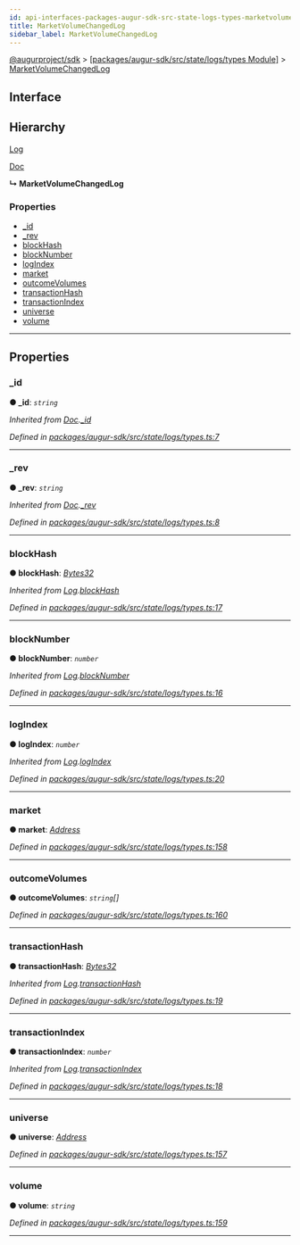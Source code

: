 ```yaml
---
id: api-interfaces-packages-augur-sdk-src-state-logs-types-marketvolumechangedlog
title: MarketVolumeChangedLog
sidebar_label: MarketVolumeChangedLog
---
```


[@augurproject/sdk](api-readme.md) > [[packages/augur-sdk/src/state/logs/types Module]](api-modules-packages-augur-sdk-src-state-logs-types-module.md) > [MarketVolumeChangedLog](api-interfaces-packages-augur-sdk-src-state-logs-types-marketvolumechangedlog.md)

## Interface

## Hierarchy

 [Log](api-interfaces-packages-augur-sdk-src-state-logs-types-log.md)

 [Doc](api-interfaces-packages-augur-sdk-src-state-logs-types-doc.md)

**↳ MarketVolumeChangedLog**

### Properties

* [_id](api-interfaces-packages-augur-sdk-src-state-logs-types-marketvolumechangedlog.md#_id)
* [_rev](api-interfaces-packages-augur-sdk-src-state-logs-types-marketvolumechangedlog.md#_rev)
* [blockHash](api-interfaces-packages-augur-sdk-src-state-logs-types-marketvolumechangedlog.md#blockhash)
* [blockNumber](api-interfaces-packages-augur-sdk-src-state-logs-types-marketvolumechangedlog.md#blocknumber)
* [logIndex](api-interfaces-packages-augur-sdk-src-state-logs-types-marketvolumechangedlog.md#logindex)
* [market](api-interfaces-packages-augur-sdk-src-state-logs-types-marketvolumechangedlog.md#market)
* [outcomeVolumes](api-interfaces-packages-augur-sdk-src-state-logs-types-marketvolumechangedlog.md#outcomevolumes)
* [transactionHash](api-interfaces-packages-augur-sdk-src-state-logs-types-marketvolumechangedlog.md#transactionhash)
* [transactionIndex](api-interfaces-packages-augur-sdk-src-state-logs-types-marketvolumechangedlog.md#transactionindex)
* [universe](api-interfaces-packages-augur-sdk-src-state-logs-types-marketvolumechangedlog.md#universe)
* [volume](api-interfaces-packages-augur-sdk-src-state-logs-types-marketvolumechangedlog.md#volume)

---

## Properties

<a id="_id"></a>

###  _id

**● _id**: *`string`*

*Inherited from [Doc](api-interfaces-packages-augur-sdk-src-state-logs-types-doc.md).[_id](api-interfaces-packages-augur-sdk-src-state-logs-types-doc.md#_id)*

*Defined in [packages/augur-sdk/src/state/logs/types.ts:7](https://github.com/AugurProject/augur/blob/b4365d6894/packages/augur-sdk/src/state/logs/types.ts#L7)*

___
<a id="_rev"></a>

###  _rev

**● _rev**: *`string`*

*Inherited from [Doc](api-interfaces-packages-augur-sdk-src-state-logs-types-doc.md).[_rev](api-interfaces-packages-augur-sdk-src-state-logs-types-doc.md#_rev)*

*Defined in [packages/augur-sdk/src/state/logs/types.ts:8](https://github.com/AugurProject/augur/blob/b4365d6894/packages/augur-sdk/src/state/logs/types.ts#L8)*

___
<a id="blockhash"></a>

###  blockHash

**● blockHash**: *[Bytes32](api-modules-packages-augur-sdk-src-state-logs-types-module.md#bytes32)*

*Inherited from [Log](api-interfaces-packages-augur-sdk-src-state-logs-types-log.md).[blockHash](api-interfaces-packages-augur-sdk-src-state-logs-types-log.md#blockhash)*

*Defined in [packages/augur-sdk/src/state/logs/types.ts:17](https://github.com/AugurProject/augur/blob/b4365d6894/packages/augur-sdk/src/state/logs/types.ts#L17)*

___
<a id="blocknumber"></a>

###  blockNumber

**● blockNumber**: *`number`*

*Inherited from [Log](api-interfaces-packages-augur-sdk-src-state-logs-types-log.md).[blockNumber](api-interfaces-packages-augur-sdk-src-state-logs-types-log.md#blocknumber)*

*Defined in [packages/augur-sdk/src/state/logs/types.ts:16](https://github.com/AugurProject/augur/blob/b4365d6894/packages/augur-sdk/src/state/logs/types.ts#L16)*

___
<a id="logindex"></a>

###  logIndex

**● logIndex**: *`number`*

*Inherited from [Log](api-interfaces-packages-augur-sdk-src-state-logs-types-log.md).[logIndex](api-interfaces-packages-augur-sdk-src-state-logs-types-log.md#logindex)*

*Defined in [packages/augur-sdk/src/state/logs/types.ts:20](https://github.com/AugurProject/augur/blob/b4365d6894/packages/augur-sdk/src/state/logs/types.ts#L20)*

___
<a id="market"></a>

###  market

**● market**: *[Address](api-modules-packages-augur-sdk-src-state-logs-types-module.md#address)*

*Defined in [packages/augur-sdk/src/state/logs/types.ts:158](https://github.com/AugurProject/augur/blob/b4365d6894/packages/augur-sdk/src/state/logs/types.ts#L158)*

___
<a id="outcomevolumes"></a>

###  outcomeVolumes

**● outcomeVolumes**: *`string`[]*

*Defined in [packages/augur-sdk/src/state/logs/types.ts:160](https://github.com/AugurProject/augur/blob/b4365d6894/packages/augur-sdk/src/state/logs/types.ts#L160)*

___
<a id="transactionhash"></a>

###  transactionHash

**● transactionHash**: *[Bytes32](api-modules-packages-augur-sdk-src-state-logs-types-module.md#bytes32)*

*Inherited from [Log](api-interfaces-packages-augur-sdk-src-state-logs-types-log.md).[transactionHash](api-interfaces-packages-augur-sdk-src-state-logs-types-log.md#transactionhash)*

*Defined in [packages/augur-sdk/src/state/logs/types.ts:19](https://github.com/AugurProject/augur/blob/b4365d6894/packages/augur-sdk/src/state/logs/types.ts#L19)*

___
<a id="transactionindex"></a>

###  transactionIndex

**● transactionIndex**: *`number`*

*Inherited from [Log](api-interfaces-packages-augur-sdk-src-state-logs-types-log.md).[transactionIndex](api-interfaces-packages-augur-sdk-src-state-logs-types-log.md#transactionindex)*

*Defined in [packages/augur-sdk/src/state/logs/types.ts:18](https://github.com/AugurProject/augur/blob/b4365d6894/packages/augur-sdk/src/state/logs/types.ts#L18)*

___
<a id="universe"></a>

###  universe

**● universe**: *[Address](api-modules-packages-augur-sdk-src-state-logs-types-module.md#address)*

*Defined in [packages/augur-sdk/src/state/logs/types.ts:157](https://github.com/AugurProject/augur/blob/b4365d6894/packages/augur-sdk/src/state/logs/types.ts#L157)*

___
<a id="volume"></a>

###  volume

**● volume**: *`string`*

*Defined in [packages/augur-sdk/src/state/logs/types.ts:159](https://github.com/AugurProject/augur/blob/b4365d6894/packages/augur-sdk/src/state/logs/types.ts#L159)*

___

